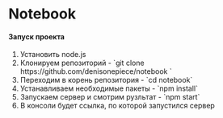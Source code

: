 # Notebook
#### Запуск проекта
<ol>
    <li>Установить node.js</li>
    <li>Клонируем репозиторий - `git clone https://github.com/denisonepiece/notebook `</li>
    <li>Переходим в корень репозитория - `cd notebook`</li>
    <li>Устанавливаем необходимые пакеты - `npm install`</li>
    <li>Запускаем сервер и смотрим рузльтат - `npm start`</li>
    <li>В консоли будет ссылка, по которой запустился сервер</li>
</ol>

